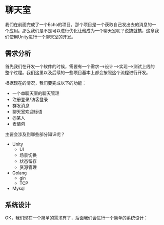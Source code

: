 # 聊天室

我们在前面完成了一个Echo的项目，那个项目是一个获取自己发出去的消息的一个应用。那么我们是不是可以进行优化让他成为一个聊天室呢？说搞就搞，这章我们使用Unity进行一个聊天室的开发。

## 需求分析

首先我们在开发一个软件的时候，需要有一个需求-->设计-->实现-->测试上线的整个过程。我们这里以及后续的一些项目基本上都会按照这个流程进行开发。

根据现在的情况，我们要完成以下的功能：

- 一个单聊天室的聊天管理
- 注册登录/访客登录
- 群发消息
- 聊天室欢迎标语
- @某人
- 表情包

主要会涉及到哪些部分知识呢？

- Unity 
  - UI
  - 场景切换
  - 状态留存
  - 资源管理
- Golang
  - gin
  - TCP 
- Mysql

## 系统设计

OK，我们现在一个简单的需求有了，后面我们会进行一个简单的系统设计：
